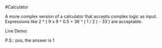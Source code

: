 #Calculator

A more complex version of a calculator that accepts complex logic as input. Expressions like 2 ^ ( 9 x 9 ^ 0.5 + 36 ^ ( 1 / 2 ) - 33 ) are acceptable.

Live Demo:

P.S.: pss, the answer is 1
